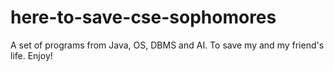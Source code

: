 # here-to-save-cse-sophomores
A set of programs from Java, OS, DBMS and AI. To save my and my friend's life. Enjoy!

